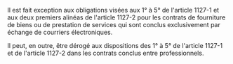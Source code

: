 Il est fait exception aux obligations visées aux 1° à 5° de l'article 1127-1 et aux deux premiers alinéas de l'article 1127-2 pour les contrats de fourniture de biens ou de prestation de services qui sont conclus exclusivement par échange de courriers électroniques.

Il peut, en outre, être dérogé aux dispositions des 1° à 5° de l'article 1127-1 et de l'article 1127-2 dans les contrats conclus entre professionnels.
